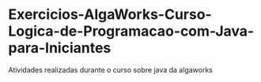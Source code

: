# Exercicios-AlgaWorks-Curso-Logica-de-Programacao-com-Java-para-Iniciantes
Atividades realizadas durante o curso sobre java da algaworks
